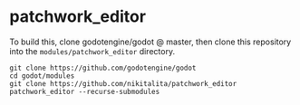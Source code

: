 # patchwork_editor

To build this, clone godotengine/godot @ master, then clone this repository into the `modules/patchwork_editor` directory.

```
git clone https://github.com/godotengine/godot
cd godot/modules
git clone https://github.com/nikitalita/patchwork_editor patchwork_editor --recurse-submodules

```
